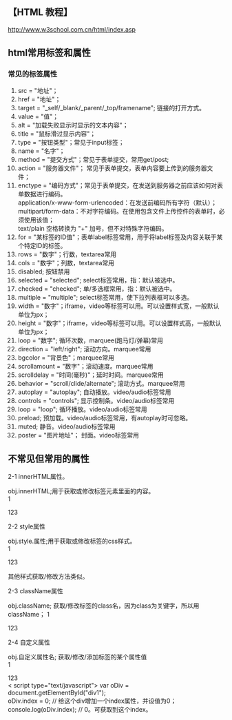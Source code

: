 ## 【HTML 教程】  

http://www.w3school.com.cn/html/index.asp


## html常用标签和属性 
### 常见的标签属性  

1. src = "地址"； 
2. href = "地址"； 
3. target = "_self/_blank/_parent/_top/framename"; 链接的打开方式。  
4. value = "值"；  
5. alt = "加载失败显示时显示的文本内容"；  
6. title = "鼠标滑过显示内容"；  
7. type = "按钮类型"；常见于input标签；
8. name = "名字"；  
9. method = "提交方式"；常见于表单提交，常用get/post;  
10. action = "服务器文件"； 常见于表单提交，表单内容要上传到的服务器文件；  
11. enctype = "编码方式"；常见于表单提交，在发送到服务器之前应该如何对表单数据进行编码。  
        application/x-www-form-urlencoded：在发送前编码所有字符（默认）；  
        multipart/form-data：不对字符编码。在使用包含文件上传控件的表单时，必须使用该值；  
        text/plain  空格转换为 "+" 加号，但不对特殊字符编码。  
12. for = "某标签的ID值"；表单label标签常用，用于将label标签及内容关联于某个特定ID的标签。  
13. rows = "数字"；行数，textarea常用  
14. cols = "数字"；列数，textarea常用  
15. disabled; 按钮禁用  
16. selected = "selected"; select标签常用，指：默认被选中。  
17. checked = "checked"; 单/多选框常用，指：默认被选中。  
18. multiple = "multiple"; select标签常用，使下拉列表框可以多选。  
19. width = "数字"；iframe，video等标签可以用。可以设置样式宽，一般默认单位为px；  
20. height = "数字"；iframe，video等标签可以用。可以设置样式高，一般默认单位为px；  
21. loop = "数字"; 循环次数，marquee(跑马灯/弹幕)常用  
22. direction = "left/right"; 滚动方向。marquee常用  
23. bgcolor = "背景色"；marquee常用  
24. scrollamount = "数字"；滚动速度。marquee常用  
25. scrolldelay = "时间(毫秒)"；延时时间。marquee常用  
26. behavior = "scroll/clide/alternate"; 滚动方式。marquee常用  
27. autoplay = "autoplay"; 自动播放。video/audio标签常用  
28. controls = "controls"; 显示控制条。video/audio标签常用  
29. loop = "loop"; 循环播放。video/audio标签常用  
30. preload; 预加载。video/audio标签常用，有autoplay时可忽略。  
31. muted; 静音。video/audio标签常用  
32. poster = "图片地址"； 封面。video标签常用  

## 不常见但常用的属性  

2-1 innerHTML属性。

obj.innerHTML;用于获取或修改标签元素里面的内容。  
1
<div id="div1">123</div>
<script type="text/javascript">
    var oDiv = document.getElementById("div1");
    console.log(oDiv.innerHTML); // 123
    oDiv.innerHTML = "abc"; // 该div里面的值变为abc；
</script>

2-2 style属性  

obj.style.属性;用于获取或修改标签的css样式。  
1
<div id="div1" style="width:100px;">123</div>
<script type="text/javascript">
    var oDiv = document.getElementById("div1");
    console.log(oDiv.style.width); // 100px
    oDiv.style.width = "200px"; // 该div宽变为200px；
</script>

其他样式获取/修改方法类似。

2-3 className属性  

obj.className; 获取/修改标签的class名，因为class为关键字，所以用className；
1
<div id="div1" class="box1">123</div>
<script type="text/javascript">
    var oDiv = document.getElementById("div1");
    console.log(oDiv.className); // box1
    oDiv.className = "box2"; // 该div的class名改为box2；
</script>

2-4 自定义属性  

obj.自定义属性名; 获取/修改/添加标签的某个属性值  
1
    <div id="div1">123</div>
    < script type="text/javascript">
    var oDiv = document.getElementById("div1");  
    oDiv.index = 0; // 给这个div增加一个index属性，并设值为0；
    console.log(oDiv.index); // 0。可获取到这个index。
    <script>

注：属性名可以自己定义，但是不要和已有或关键字冲突。  


## CSS常用属性  
### 一 CSS文字属性：  
color : #999999; /*文字颜色*/  
font-family : 宋体,sans-serif; /*文字字体*/  
font-size : 9pt; /*文字大小*/  
font-style:itelic; /*文字斜体*/  
font-variant:small-caps; /*小字体*/  
letter-spacing : 1pt; /*字间距离*/  
line-height : 200%; /*设置行高*/  
font-weight:bold; /*文字粗体*/  
vertical-align:sub; /*下标字*/  
vertical-align:super; /*上标字*/  
text-decoration:line-through; /*加删除线*/  
text-decoration: overline; /*加顶线*/  
text-decoration:underline; /*加下划线*/  
text-decoration:none; /*删除链接下划线*/  
text-transform : capitalize; /*首字大写*/  
text-transform : uppercase; /*英文大写*/  
text-transform : lowercase; /*英文小写*/  
text-align:right; /*文字右对齐*/  
text-align:left; /*文字左对齐*/  
text-align:center; /*文字居中对齐*/  
text-align:justify; /*文字分散对齐*/  
vertical-align属性  
vertical-align:top; /*垂直向上对齐*/  
vertical-align:bottom; /*垂直向下对齐*/  
vertical-align:middle; /*垂直居中对齐*/  
vertical-align:text-top; /*文字垂直向上对齐*/  
vertical-align:text-bottom; /*文字垂直向下对齐*/  
### 二、CSS边框空白  
padding-top:10px; /*上边框留空白*/  
padding-right:10px; /*右边框留空白*/  
padding-bottom:10px; /*下边框留空白*/  
padding-left:10px; /*左边框留空白  
### 三、CSS符号属性  
list-style-type:none; /*不编号*/  
list-style-type:decimal; /*阿拉伯数字*/  
list-style-type:lower-roman; /*小写罗马数字*/  
list-style-type:upper-roman; /*大写罗马数字*/  
list-style-type:lower-alpha; /*小写英文字母*/  
list-style-type:upper-alpha; /*大写英文字母*/  
list-style-type:disc; /*实心圆形符号*/  
list-style-type:circle; /*空心圆形符号*/  
list-style-type:square; /*实心方形符号*/  
list-style-image:url(/dot.gif); /*图片式符号*/  
list-style-position: outside; /*凸排*/  
list-style-position:inside; /*缩进*/
### 四、CSS背景样式  
/*背景颜色*/  
background:transparent; /*透视背景*/  
background-image : url(/image/  bg.gif); /*背景图片*/  
background-attachment : fixed; /*浮水印固定背景*/  
background-repeat : repeat; /*重复排列-网页默认*/  
background-repeat : no-repeat; /*不重复排列*/  
background-repeat : repeat-x; /*在x轴重复排列*/  
background-repeat : repeat-y; /*在y轴重复排列*/  
指定背景位置  
background-position : 90% 90%; /*背景图片x与y轴的位置*/  
background-position : top; /*向上对齐*/  
background-position : buttom; /*向下对齐*/  
background-position : left; /*向左对齐*/  
background-position : right; /*向右对齐*/  
background-position : center; /*居中对齐*/  
## 五、CSS连接属性  
a /*所有超链接*/  
a:link /*超链接文字格式*/  
a:visited /*浏览过的链接文字格式*/  
a:active /*按下链接的格式*/  
a:hover /*鼠标转到链接*/  
鼠标光标样式：  
链接手指 CURSOR: hand  
十字体 cursor:crosshair  
箭头朝下 cursor:s-resize  
十字箭头 cursor:move  
箭头朝右 cursor:move  
加一问号 cursor:help  
箭头朝左 cursor:w-resize  
箭头朝上 cursor:n-resize  
箭头朝右上 cursor:ne-resize  
箭头朝左上 cursor:nw-resize  
文字I型 cursor:text  
箭头斜右下 cursor:se-resize  
箭头斜左下 cursor:sw-resize  
漏斗 cursor:wait  
光标图案(IE6)   p {cursor:url(“光标文件名.cur”),text;}  
### 六、CSS框线一览表  
border-top : 1px solid #6699cc; /*上框线*/  
border-bottom : 1px solid #6699cc; /*下框线*/  
border-left : 1px solid #6699cc; /*左框线*/  
border-right : 1px solid #6699cc; /*右框线*/  
以上是建议书写方式,但也可以使用常规的方式 如下:  
border-top-color : #369 /*设置上框线top颜色*/  
border-top-width :1px /*设置上框线top宽度*/  
border-top-style : solid/*设置上框线top样式*/  
其他框线样式  
solid /*实线框*/  
dotted /*虚线框*/  
double /*双线框*/  
groove /*立体内凸框*/  
ridge /*立体浮雕框*/  
inset /*凹框*/  
outset /*凸框*/  
### 七、CSS表单运用  
文字方块  
按钮  
复选框    
选择钮  
多行文字方块  
下拉式菜单 选项1选项2
### 八、CSS边界样式  
margin-top:10px; /*上边界*/  
margin-right:10px; /*右边界值*/  
margin-bottom:10px; /*下边界值*/  
margin-left:10px; /*左边界值*/  

### 九、CSS滤镜属性
 
Filter：在样式中加上滤镜特效。由于此属性内容比较多，我们将到下一章单独对滤镜介绍。 
1.Alpha：设置透明度。
Alpha(Opacity=?, FinishOpacity=?, Style=?, StartX=?, StartY=?, FinishX=?, FinishY=?) 
Opacity：透明度级别，范围是0-100，0代表完全透明，100代表完全不透明。FinishOpacity：设置渐变的透明效果时，用来指定结束时的透明度，范围也是0 到 100。Style：设置渐变透明的样式，值为0代表统一形状、1代表线形、2代表放射状、3代表长方形。StartX和StartY：代表渐变透明效果的开始X和Y坐标。 FinishX和FinishY：代表渐变透明效果结束X和Y 的坐标。 
2.BlendTrans：图像之间的淡入和淡出的效果 
BlendTrans(Duration=?) Duration：淡入或淡出的时间。注意：这个滤镜必须配合JS建立图片序列，才能做出图片间效果。
3.Blru：建立模糊效果 
Blur(Add=?, Direction=?, Strength=?) Add：是否单方向模糊，此参数是一个布尔值，true（非0）或false（0）。 Direction：设置模糊的方向，其中0度代表垂直向上，然后每45度为一个单位。 Strength：代表模糊的象素值。 
4.Chroma：把指定的颜色设置为透明
Chroma(Color=?) Color：是指要设置为透明的颜色。
5.DropShadow：建立阴影效果 
DropShadow(Color=?, OffX=?, OffY=?, Positive=?) Color：指定阴影的颜色。OffX：指定阴影相对于元素在水平方向偏移量，整数。 OffY：指定阴影相对于元素在垂直方向偏移量，整数。 Positive：是一个布尔值，值为true（非0）时，表示为建立外阴影；为false(0)，表示为建立内阴影。 
6.FlipH：将元素水平反转 
7.FlipV：将元素垂直反转 
8.Glow：建立外发光效效果 
Glow(Color=?, Strength=?) 
Color：是指定发光的颜色。 
Strength：光的强度，可以是1到255之间的任何整数，数字越大，发光的范围就越大。
9.Gray：去掉图像的色彩，显示为黑白图象 
10.　　Invert：反转图象的颜色，产生类似底片的效果 
11.　　Light：放置光源的效果，可以用来模拟光源在物体上的投影效果 注意：此效果需要用JS设置光的位置和强度。
12.　　Mask：建立透明遮罩 
Mask(Color=?) Color：设置底色，让对象遮住底色的部分透明。
13.　　RevealTrans：建立切换效果
RevealTrans(Duration=?, Transition=?) 
Duration：是切换时间，以秒为单位。 
Transtition：是切换方式，可设置为从0到23。
注意：如果做页面间的切换效果，可以在<head>区加上一行代码：<Meta http-equiv=Page-enter content=revealTrans(Transition=?,Duration=?) >。如果用在页面里的元素必须配合JS使用。
14.　　Shadow：建立另一种阴影效果 Shadow(Color=?, Direction=?) Color：是指阴影的颜色。 
Direction：是设置投影的方向，0度代表垂直向上，然后每45度为一个单位。 
15.　　Wave：波纹效果 
Wave(Add=?, Freq=?, LightStrength=?, Phase=?, Strength=?) Add：表示是否显示原对象，0表示不显示，非0表示要显示原对象。 Freq：设置波动的个数。LightStrength：设置波浪效果的光照强度，从0到100。0表示最弱，100表示最强。 Phase：波浪的起始相角。从0到100的百分数值。（例如：25相当于90度，而50相当于180度。） Strength：设置波浪摇摆的幅度。 
16.　　Xray：显现图片的轮廓，X光片效果 
注意：在使用CSS滤镜时，必须使用在有区域的元素，比如表格，图片等。而文本，段落这样没有区域的元素不能使用CSS滤镜，对这样的元素我们可以设置元素的Height和Width样式或坐标来实现。"
